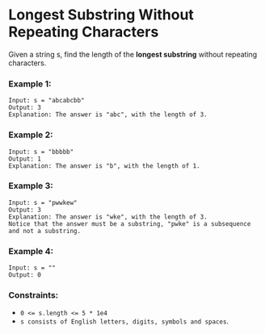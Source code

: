 # Longest Substring Without Repeating Characters

Given a string s, find the length of the **longest substring** without repeating characters.

### Example 1:
```
Input: s = "abcabcbb"
Output: 3
Explanation: The answer is "abc", with the length of 3.
```
### Example 2:
```
Input: s = "bbbbb"
Output: 1
Explanation: The answer is "b", with the length of 1.
```
### Example 3:
```
Input: s = "pwwkew"
Output: 3
Explanation: The answer is "wke", with the length of 3.
Notice that the answer must be a substring, "pwke" is a subsequence and not a substring.
```
### Example 4:
```
Input: s = ""
Output: 0
```

### Constraints:

* `0 <= s.length <= 5 * 1e4`
* `s consists of English letters, digits, symbols and spaces`.
 

